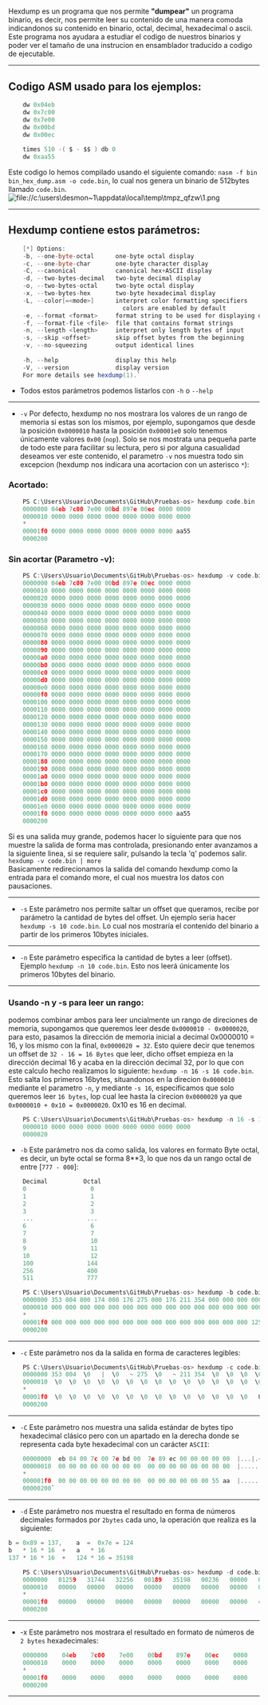 # 

Hexdump es un programa que nos permite __"dumpear"__ un programa binario, es decir, nos permite leer su contenido de una manera comoda indicandonos su contenido en binario, octal, decimal, hexadecimal o ascii. Este programa nos ayudara a estudiar el codigo de nuestros binarios y poder ver el tamaño de una instrucion en ensamblador traducido a codigo de ejecutable.  
  
----  
## Codigo ASM usado para los ejemplos:  

```c
    dw 0x04eb  
    dw 0x7c00  
    dw 0x7e00  
    dw 0x00bd   
    dw 0x00ec  
  
    times 510 -( $ - $$ ) db 0  
    dw 0xaa55
```

  
Este codigo lo hemos compilado usando el siguiente comando:  `nasm -f bin bin_hex_dump.asm -o code.bin`, lo cual nos genera un binario de 512bytes llamado ``code.bin``.  
![file://c:\users\desmon~1\appdata\local\temp\tmpz_qfzw\1.png](file://c:\users\desmon~1\appdata\local\temp\tmpz_qfzw\1.png)  
  
  
----  
## Hexdump contiene estos parámetros:  

```java
    [*] Options:  
    -b, --one-byte-octal      one-byte octal display  
    -c, --one-byte-char       one-byte character display  
    -C, --canonical           canonical hex+ASCII display  
    -d, --two-bytes-decimal   two-byte decimal display  
    -o, --two-bytes-octal     two-byte octal display  
    -x, --two-bytes-hex       two-byte hexadecimal display  
    -L, --color[=<mode>]      interpret color formatting specifiers  
                                colors are enabled by default  
    -e, --format <format>     format string to be used for displaying data  
    -f, --format-file <file>  file that contains format strings  
    -n, --length <length>     interpret only length bytes of input  
    -s, --skip <offset>       skip offset bytes from the beginning  
    -v, --no-squeezing        output identical lines  
  
    -h, --help                display this help  
    -V, --version             display version  
    For more details see hexdump(1).`
```
- Todos estos parámetros podemos listarlos con ``-h`` o ``--help`` 
----  
- ``-v`` Por defecto, hexdump no nos mostrara los valores de un rango de memoria si estas son los mismos, por ejemplo, supongamos que desde la posición `0x0000010` hasta la posición `0x00001e0` solo tenemos únicamente valores `0x00` (``nop``). Solo se nos mostrata una pequeña parte de todo este para facilitar su lectura, pero si por alguna casualidad deseamos ver este contenido, el parametro `-v` nos muestra todo sin excepcion (hexdump nos indicara una acortacion con un asterisco ``*``):  
### Acortado:  

```c
    PS C:\Users\Usuario\Documents\GitHub\Pruebas-os> hexdump code.bin  
    0000000 04eb 7c00 7e00 00bd 897e 00ec 0000 0000  
    0000010 0000 0000 0000 0000 0000 0000 0000 0000  
    *  
    00001f0 0000 0000 0000 0000 0000 0000 0000 aa55  
    0000200
```
### Sin acortar (Parametro -v):  
```c
    PS C:\Users\Usuario\Documents\GitHub\Pruebas-os> hexdump -v code.bin  
    0000000 04eb 7c00 7e00 00bd 897e 00ec 0000 0000  
    0000010 0000 0000 0000 0000 0000 0000 0000 0000  
    0000020 0000 0000 0000 0000 0000 0000 0000 0000  
    0000030 0000 0000 0000 0000 0000 0000 0000 0000  
    0000040 0000 0000 0000 0000 0000 0000 0000 0000  
    0000050 0000 0000 0000 0000 0000 0000 0000 0000  
    0000060 0000 0000 0000 0000 0000 0000 0000 0000  
    0000070 0000 0000 0000 0000 0000 0000 0000 0000  
    0000080 0000 0000 0000 0000 0000 0000 0000 0000  
    0000090 0000 0000 0000 0000 0000 0000 0000 0000  
    00000a0 0000 0000 0000 0000 0000 0000 0000 0000  
    00000b0 0000 0000 0000 0000 0000 0000 0000 0000  
    00000c0 0000 0000 0000 0000 0000 0000 0000 0000  
    00000d0 0000 0000 0000 0000 0000 0000 0000 0000  
    00000e0 0000 0000 0000 0000 0000 0000 0000 0000  
    00000f0 0000 0000 0000 0000 0000 0000 0000 0000  
    0000100 0000 0000 0000 0000 0000 0000 0000 0000  
    0000110 0000 0000 0000 0000 0000 0000 0000 0000  
    0000120 0000 0000 0000 0000 0000 0000 0000 0000  
    0000130 0000 0000 0000 0000 0000 0000 0000 0000  
    0000140 0000 0000 0000 0000 0000 0000 0000 0000  
    0000150 0000 0000 0000 0000 0000 0000 0000 0000  
    0000160 0000 0000 0000 0000 0000 0000 0000 0000  
    0000170 0000 0000 0000 0000 0000 0000 0000 0000  
    0000180 0000 0000 0000 0000 0000 0000 0000 0000  
    0000190 0000 0000 0000 0000 0000 0000 0000 0000  
    00001a0 0000 0000 0000 0000 0000 0000 0000 0000  
    00001b0 0000 0000 0000 0000 0000 0000 0000 0000  
    00001c0 0000 0000 0000 0000 0000 0000 0000 0000  
    00001d0 0000 0000 0000 0000 0000 0000 0000 0000  
    00001e0 0000 0000 0000 0000 0000 0000 0000 0000  
    00001f0 0000 0000 0000 0000 0000 0000 0000 aa55  
    0000200
```
  
Si es una salida muy grande, podemos hacer lo siguiente para que nos muestre la salida de forma mas controlada, presionando enter avanzamos a la siguiente linea, si se requiere salir, pulsando la tecla 'q' podemos salir.  
`hexdump -v code.bin | more`  
Basicamente redirecionamos la salida del comando hexdump como la entrada para el comando more, el cual nos muestra los datos con pausaciones.  
  
----  
- ``-s`` Este parámetro nos permite saltar un offset que queramos, recibe por parámetro la cantidad de bytes del offset. Un ejemplo seria hacer `hexdump -s 10 code.bin`. Lo cual nos mostraría el contenido del binario a partir de los primeros 10bytes iniciales.  
----  
- ``-n`` Este parámetro especifica la cantidad de bytes a leer (offset). Ejemplo ``hexdump -n 10 code.bin``. Esto nos leerá únicamente los primeros 10bytes del binario.  
----  
### Usando -n y -s para leer un rango:  
podemos combinar ambos para leer uncialmente un rango de direciones de memoria, supongamos que queremos leer desde `0x0000010 - 0x0000020`, para esto, pasamos la dirección de memoria inicial a decimal 0x0000010 = 16, y los mismo con la final, `0x0000020 = 32`. Esto quiere decir que tenemos un offset de `32 - 16 = 16 Bytes` que leer, dicho offset empieza en la dirección decimal 16 y acaba en la dirección decimal 32, por lo que con este calculo hecho realizamos lo siguiente: `hexdump -n 16 -s 16 code.bin`. Esto salta los primeros 16bytes, situandonos en la direcion `0x0000010` mediante el parametro `-n`, y mediante `-s 16`, especificamos que solo queremos leer `16 bytes`, lop cual lee hasta la cirecion `0x0000020` ya que `0x0000010 + 0x10 = 0x0000020`. 0x10 es 16 en decimal.  

```c
    PS C:\Users\Usuario\Documents\GitHub\Pruebas-os> hexdump -n 16 -s 16 code.bin  
    0000010 0000 0000 0000 0000 0000 0000 0000 0000  
    0000020
```

- ``-b`` Este parámetro nos da como salida, los valores en formato Byte octal, es decir, un byte octal se forma 8**3, lo que nos da un rango octal de entre [`777 - 000`]:  

```c
    Decimal          Octal  
    0                  0  
    1                  1  
    2                  2  
    3                  3  
    ...               ...  
    6                  6  
    7                  7  
    8                  10  
    9                  11  
    10                 12  
    100               144  
    256               400  
    511               777
```
```c
    PS C:\Users\Usuario\Documents\GitHub\Pruebas-os> hexdump -b code.bin  
    0000000 353 004 000 174 000 176 275 000 176 211 354 000 000 000 000 000  
    0000010 000 000 000 000 000 000 000 000 000 000 000 000 000 000 000 000  
    *  
    00001f0 000 000 000 000 000 000 000 000 000 000 000 000 000 000 125 252  
    0000200
```
----  
  
- ``-c`` Este parámetro nos da la salida en forma de caracteres legibles: 
```c
    PS C:\Users\Usuario\Documents\GitHub\Pruebas-os> hexdump -c code.bin  
    0000000 353 004  \0   |  \0   ~ 275  \0   ~ 211 354  \0  \0  \0  \0  \0  
    0000010  \0  \0  \0  \0  \0  \0  \0  \0  \0  \0  \0  \0  \0  \0  \0  \0  
    *  
    00001f0  \0  \0  \0  \0  \0  \0  \0  \0  \0  \0  \0  \0  \0  \0   U 252  
    0000200
```
----  
- ``-C`` Este parámetro nos muestra una salida estándar de bytes tipo hexadecimal clásico pero con un apartado en la derecha donde se representa cada byte hexadecimal con un carácter `ASCII`:  
```c
    00000000  eb 04 00 7c 00 7e bd 00  7e 89 ec 00 00 00 00 00  |...|.~..~.......|  
    00000010  00 00 00 00 00 00 00 00  00 00 00 00 00 00 00 00  |................|  
    *  
    000001f0  00 00 00 00 00 00 00 00  00 00 00 00 00 00 55 aa  |..............U.|  
    00000200`
```
----  
- ``-d`` Este parámetro nos muestra el resultado en forma de números decimales formados por `2bytes` cada uno, la operación que realiza es la siguiente:  
```c
b = 0x89 = 137,    a  =  0x7e = 124  
b   * 16 * 16  +   a   * 16   
137 * 16 * 16  +   124 * 16 = 35198 
```
```c
    PS C:\Users\Usuario\Documents\GitHub\Pruebas-os> hexdump -d code.bin  
    0000000   01259   31744   32256   00189   35198   00236   00000   00000  
    0000010   00000   00000   00000   00000   00000   00000   00000   00000  
    *  
    00001f0   00000   00000   00000   00000   00000   00000   00000   43605  
    0000200
```
----  
- -x Este parámetro nos mostrara el resultado en formato de números de `2 bytes` hexadecimales:  
````c
    0000000    04eb    7c00    7e00    00bd    897e    00ec    0000    0000  
    0000010    0000    0000    0000    0000    0000    0000    0000    0000  
    *  
    00001f0    0000    0000    0000    0000    0000    0000    0000    aa55  
    0000200
````
----
